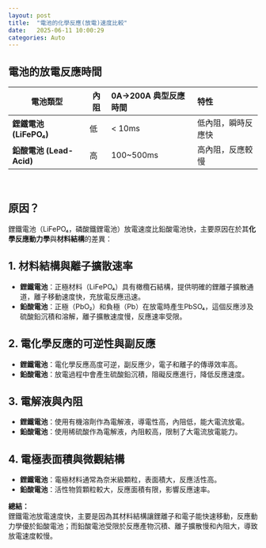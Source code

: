 ```yaml
---
layout: post
title:  "電池的化學反應(放電)速度比較"
date:   2025-06-11 10:00:29
categories: Auto
---
```


## 電池的放電反應時間

| **電池類型** | **內阻** | **0A→200A 典型反應時間** | **特性** |
|-------------|----------|:----------------------|:----------|
| **鋰鐵電池 (LiFePO₄)** | 低 | < 10ms | 低內阻，瞬時反應快 |
| **鉛酸電池 (Lead-Acid)** | 高 | 100~500ms | 高內阻，反應較慢 |
  
  <br>
  
## 原因？
鋰鐵電池（LiFePO₄，磷酸鐵鋰電池）放電速度比鉛酸電池快，主要原因在於其**化學反應動力學**與**材料結構**的差異：

## 1. 材料結構與離子擴散速率
- **鋰鐵電池**：正極材料（LiFePO₄）具有橄欖石結構，提供明確的鋰離子擴散通道，離子移動速度快，充放電反應迅速。
- **鉛酸電池**：正極（PbO₂）和負極（Pb）在放電時產生PbSO₄，這個反應涉及硫酸鉛沉積和溶解，離子擴散速度慢，反應速率受限。

## 2. 電化學反應的可逆性與副反應
- **鋰鐵電池**：電化學反應高度可逆，副反應少，電子和離子的傳導效率高。
- **鉛酸電池**：放電過程中會產生硫酸鉛沉積，阻礙反應進行，降低反應速度。

## 3. 電解液與內阻
- **鋰鐵電池**：使用有機溶劑作為電解液，導電性高，內阻低，能大電流放電。
- **鉛酸電池**：使用稀硫酸作為電解液，內阻較高，限制了大電流放電能力。

## 4. 電極表面積與微觀結構
- **鋰鐵電池**：電極材料通常為奈米級顆粒，表面積大，反應活性高。
- **鉛酸電池**：活性物質顆粒較大，反應面積有限，影響反應速率。

**總結：**  
鋰鐵電池放電速度快，主要是因為其材料結構讓鋰離子和電子能快速移動，反應動力學優於鉛酸電池；而鉛酸電池受限於反應產物沉積、離子擴散慢和內阻大，導致放電速度較慢。